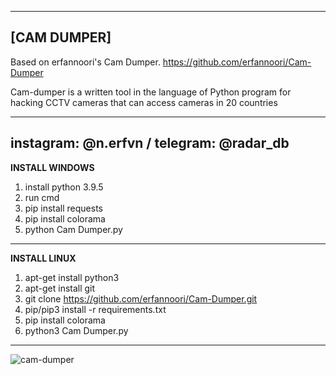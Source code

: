 ---------------------------------------------------------------------------------------------------------------------------------------
**[CAM DUMPER]**
---------------------------------------------------------------------------------------------------------------------------------------
Based on erfannoori's Cam Dumper.
https://github.com/erfannoori/Cam-Dumper

Cam-dumper is a written tool in the language of Python program for hacking CCTV cameras that can access cameras in 20 countries

---------------------------------------------------------------------------------------------------------------------------------------
instagram: @n.erfvn / telegram: @radar_db
---------------------------------------------------------------------------------------------------------------------------------------

**INSTALL WINDOWS**

1. install python 3.9.5
2. run cmd
3. pip install requests
4. pip install colorama
5. python Cam Dumper.py


---------------------------------------------------------------------------------------------------------------------------------------

**INSTALL LINUX**

1. apt-get install python3
2. apt-get install git
3. git clone https://github.com/erfannoori/Cam-Dumper.git
4. pip/pip3 install -r requirements.txt
5. pip install colorama
6. python3 Cam Dumper.py

---------------------------------------------------------------------------------------------------------------------------------------
![cam-dumper](https://github.com/erfannoori/Cam-Dumper/assets/77107767/36aaaa40-df65-4c54-a6ee-e125a3f5ffab)



